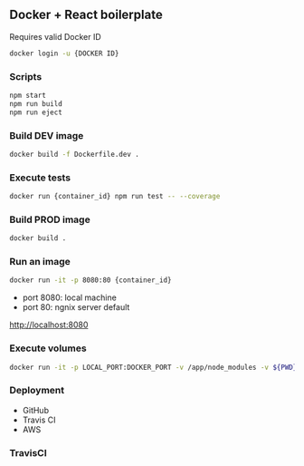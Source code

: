 ## Docker + React boilerplate

Requires valid Docker ID
```sh
docker login -u {DOCKER ID}
```

### Scripts
```sh
npm start
npm run build  
npm run eject 
```

### Build DEV image 
```sh
docker build -f Dockerfile.dev .
```

### Execute tests
```sh
docker run {container_id} npm run test -- --coverage 
```

### Build PROD image 
```sh
docker build .
```

### Run an image 
```sh
docker run -it -p 8080:80 {container_id}
```
- port 8080: local machine 
- port 80: ngnix server default 

[http://localhost:8080](http://localhost:8080) 

### Execute volumes 
```sh 
docker run -it -p LOCAL_PORT:DOCKER_PORT -v /app/node_modules -v ${PWD}:/app -e CHOKIDAR_USEPOLLING=true CONTAINER_ID
```

### Deployment 
- GitHub
- Travis CI
- AWS 


### TravisCI




 